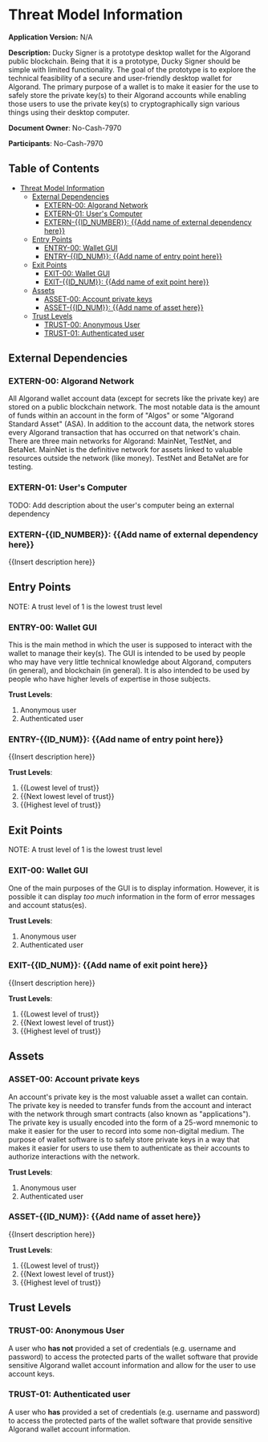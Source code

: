 # Threat Model Information

**Application Version:** N/A

**Description:** Ducky Signer is a prototype desktop wallet for the Algorand public blockchain. Being that it is a prototype, Ducky Signer should be simple with limited functionality. The goal of the prototype is to explore the technical feasibility of a secure and user-friendly desktop wallet for Algorand. The primary purpose of a wallet is to make it easier for the use to safely store the private key(s) to their Algorand accounts while enabling those users to use the private key(s) to cryptographically sign various things using their desktop computer.

**Document Owner**: No-Cash-7970

**Participants**: No-Cash-7970

<!-- omit in toc -->
## Table of Contents

- [Threat Model Information](#threat-model-information)
  - [External Dependencies](#external-dependencies)
    - [EXTERN-00: Algorand Network](#extern-00-algorand-network)
    - [EXTERN-01: User's Computer](#extern-01-users-computer)
    - [EXTERN-{{ID\_NUMBER}}: {{Add name of external dependency here}}](#extern-id_number-add-name-of-external-dependency-here)
  - [Entry Points](#entry-points)
    - [ENTRY-00: Wallet GUI](#entry-00-wallet-gui)
    - [ENTRY-{{ID\_NUM}}: {{Add name of entry point here}}](#entry-id_num-add-name-of-entry-point-here)
  - [Exit Points](#exit-points)
    - [EXIT-00: Wallet GUI](#exit-00-wallet-gui)
    - [EXIT-{{ID\_NUM}}: {{Add name of exit point here}}](#exit-id_num-add-name-of-exit-point-here)
  - [Assets](#assets)
    - [ASSET-00: Account private keys](#asset-00-account-private-keys)
    - [ASSET-{{ID\_NUM}}: {{Add name of asset here}}](#asset-id_num-add-name-of-asset-here)
  - [Trust Levels](#trust-levels)
    - [TRUST-00: Anonymous User](#trust-00-anonymous-user)
    - [TRUST-01: Authenticated user](#trust-01-authenticated-user)

## External Dependencies

### EXTERN-00: Algorand Network

All Algorand wallet account data (except for secrets like the private key) are stored on a public blockchain network. The most notable data is the amount of funds within an account in the form of "Algos" or some "Algorand Standard Asset" (ASA). In addition to the account data, the network stores every Algorand transaction that has occurred on that network's chain. There are three main networks for Algorand: MainNet, TestNet, and BetaNet. MainNet is the definitive network for assets linked to valuable resources outside the network (like money). TestNet and BetaNet are for testing.

### EXTERN-01: User's Computer

TODO: Add description about the user's computer being an external dependency

### EXTERN-{{ID_NUMBER}}: {{Add name of external dependency here}}

{{Insert description here}}

## Entry Points

NOTE: A trust level of 1 is the lowest trust level

### ENTRY-00: Wallet GUI

This is the main method in which the user is supposed to interact with the wallet to manage their key(s). The GUI is intended to be used by people who may have very little technical knowledge about Algorand, computers (in general), and blockchain (in general). It is also intended to be used by people who have higher levels of expertise in those subjects.

**Trust Levels**:

1. Anonymous user
2. Authenticated user

### ENTRY-{{ID_NUM}}: {{Add name of entry point here}}

{{Insert description here}}

**Trust Levels**:

1. {{Lowest level of trust}}
2. {{Next lowest level of trust}}
3. {{Highest level of trust}}

## Exit Points

NOTE: A trust level of 1 is the lowest trust level

### EXIT-00: Wallet GUI

One of the main purposes of the GUI is to display information. However, it is possible it can display *too much* information in the form of error messages and account status(es).

**Trust Levels**:

1. Anonymous user
2. Authenticated user

### EXIT-{{ID_NUM}}: {{Add name of exit point here}}

{{Insert description here}}

**Trust Levels**:

1. {{Lowest level of trust}}
2. {{Next lowest level of trust}}
3. {{Highest level of trust}}

## Assets

### ASSET-00: Account private keys

An account's private key is the most valuable asset a wallet can contain. The private key is needed to transfer funds from the account and interact with the network through smart contracts (also known as "applications"). The private key is usually encoded into the form of a 25-word mnemonic to make it easier for the user to record into some non-digital medium. The purpose of wallet software is to safely store private keys in a way that makes it easier for users to use them to authenticate as their accounts to authorize interactions with the network.

**Trust Levels**:

1. Anonymous user
2. Authenticated user

### ASSET-{{ID_NUM}}: {{Add name of asset here}}

{{Insert description here}}

**Trust Levels**:

1. {{Lowest level of trust}}
2. {{Next lowest level of trust}}
3. {{Highest level of trust}}

## Trust Levels

### TRUST-00: Anonymous User

A user who **has not** provided a set of credentials (e.g. username and password) to access the protected parts of the wallet software that provide sensitive Algorand wallet account information and allow for the user to use account keys.

### TRUST-01: Authenticated user

A user who **has** provided a set of credentials (e.g. username and password) to access the protected parts of the wallet software that provide sensitive Algorand wallet account information.
